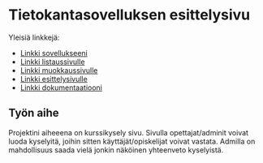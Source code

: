 # Tietokantasovelluksen esittelysivu

Yleisiä linkkejä:

* [Linkki sovellukseeni](http://xmox.users.cs.helsinki.fi/tsoha/)
* [Linkki listaussivulle](http://xmox.users.cs.helsinki.fi/tsoha/kurssit/)
* [Linkki muokkaussivulle](http://xmox.users.cs.helsinki.fi/tsoha/kurssit/muokkaus/)
* [Linkki esittelysivulle](http://xmox.users.cs.helsinki.fi/tsoha/kurssit/esittely/)
* [Linkki dokumentaatiooni](https://github.com/MMMorsky/Tsoha-Bootstrap/blob/master/doc/dokumentaatio.pdf)

## Työn aihe

Projektini aiheeena on kurssikysely sivu. Sivulla opettajat/adminit voivat luoda kyselyitä, joihin sitten käyttäjät/opiskelijat voivat vastata. Admilla on mahdollisuus saada vielä jonkin näköinen yhteenveto kyselyistä.

